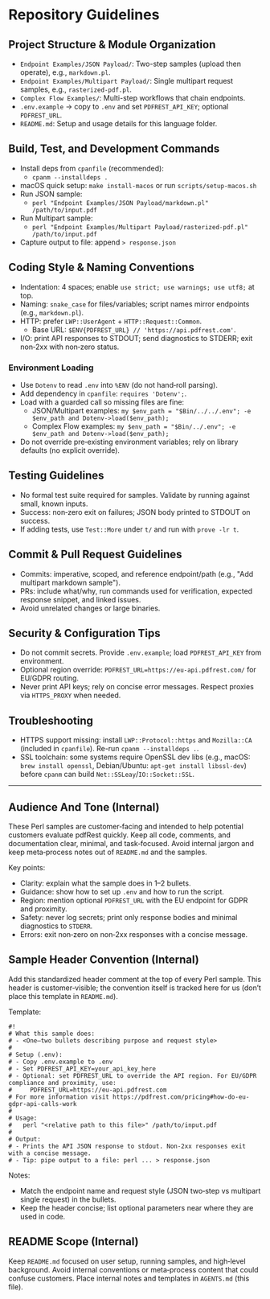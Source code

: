 # Repository Guidelines

## Project Structure & Module Organization
- `Endpoint Examples/JSON Payload/`: Two-step samples (upload then operate), e.g., `markdown.pl`.
- `Endpoint Examples/Multipart Payload/`: Single multipart request samples, e.g., `rasterized-pdf.pl`.
- `Complex Flow Examples/`: Multi-step workflows that chain endpoints.
- `.env.example` → copy to `.env` and set `PDFREST_API_KEY`; optional `PDFREST_URL`.
- `README.md`: Setup and usage details for this language folder.

## Build, Test, and Development Commands
- Install deps from `cpanfile` (recommended):
  - `cpanm --installdeps .`
- macOS quick setup: `make install-macos` or run `scripts/setup-macos.sh`
- Run JSON sample:
  - `perl "Endpoint Examples/JSON Payload/markdown.pl" /path/to/input.pdf`
- Run Multipart sample:
  - `perl "Endpoint Examples/Multipart Payload/rasterized-pdf.pl" /path/to/input.pdf`
- Capture output to file: append `> response.json`


## Coding Style & Naming Conventions
- Indentation: 4 spaces; enable `use strict; use warnings; use utf8;` at top.
- Naming: `snake_case` for files/variables; script names mirror endpoints (e.g., `markdown.pl`).
- HTTP: prefer `LWP::UserAgent` + `HTTP::Request::Common`.
  - Base URL: `$ENV{PDFREST_URL} // 'https://api.pdfrest.com'`.
- I/O: print API responses to STDOUT; send diagnostics to STDERR; exit non‑2xx with non‑zero status.

### Environment Loading
- Use `Dotenv` to read `.env` into `%ENV` (do not hand‑roll parsing).
- Add dependency in `cpanfile`: `requires 'Dotenv';`.
- Load with a guarded call so missing files are fine:
  - JSON/Multipart examples: `my $env_path = "$Bin/../../.env"; -e $env_path and Dotenv->load($env_path);`
  - Complex Flow examples: `my $env_path = "$Bin/../.env"; -e $env_path and Dotenv->load($env_path);`
- Do not override pre‑existing environment variables; rely on library defaults (no explicit override).

## Testing Guidelines
- No formal test suite required for samples. Validate by running against small, known inputs.
- Success: non‑zero exit on failures; JSON body printed to STDOUT on success.
- If adding tests, use `Test::More` under `t/` and run with `prove -lr t`.

## Commit & Pull Request Guidelines
- Commits: imperative, scoped, and reference endpoint/path (e.g., "Add multipart markdown sample").
- PRs: include what/why, run commands used for verification, expected response snippet, and linked issues.
- Avoid unrelated changes or large binaries.

## Security & Configuration Tips
- Do not commit secrets. Provide `.env.example`; load `PDFREST_API_KEY` from environment.
- Optional region override: `PDFREST_URL=https://eu-api.pdfrest.com/` for EU/GDPR routing.
- Never print API keys; rely on concise error messages. Respect proxies via `HTTPS_PROXY` when needed.

## Troubleshooting
- HTTPS support missing: install `LWP::Protocol::https` and `Mozilla::CA` (included in `cpanfile`). Re-run `cpanm --installdeps .`.
- SSL toolchain: some systems require OpenSSL dev libs (e.g., macOS: `brew install openssl`, Debian/Ubuntu: `apt-get install libssl-dev`) before `cpanm` can build `Net::SSLeay`/`IO::Socket::SSL`.

---

## Audience And Tone (Internal)

These Perl samples are customer‑facing and intended to help potential customers evaluate pdfRest quickly. Keep all code, comments, and documentation clear, minimal, and task‑focused. Avoid internal jargon and keep meta‑process notes out of `README.md` and the samples.

Key points:
- Clarity: explain what the sample does in 1–2 bullets.
- Guidance: show how to set up `.env` and how to run the script.
- Region: mention optional `PDFREST_URL` with the EU endpoint for GDPR and proximity.
- Safety: never log secrets; print only response bodies and minimal diagnostics to `STDERR`.
- Errors: exit non‑zero on non‑2xx responses with a concise message.

## Sample Header Convention (Internal)

Add this standardized header comment at the top of every Perl sample. This header is customer‑visible; the convention itself is tracked here for us (don’t place this template in `README.md`).

Template:

```
#!
# What this sample does:
# - <One–two bullets describing purpose and request style>
#
# Setup (.env):
# - Copy .env.example to .env
# - Set PDFREST_API_KEY=your_api_key_here
# - Optional: set PDFREST_URL to override the API region. For EU/GDPR compliance and proximity, use:
#     PDFREST_URL=https://eu-api.pdfrest.com
# For more information visit https://pdfrest.com/pricing#how-do-eu-gdpr-api-calls-work
#
# Usage:
#   perl "<relative path to this file>" /path/to/input.pdf
#
# Output:
# - Prints the API JSON response to stdout. Non-2xx responses exit with a concise message.
# - Tip: pipe output to a file: perl ... > response.json
```

Notes:
- Match the endpoint name and request style (JSON two‑step vs multipart single request) in the bullets.
- Keep the header concise; list optional parameters near where they are used in code.

## README Scope (Internal)

Keep `README.md` focused on user setup, running samples, and high‑level background. Avoid internal conventions or meta‑process content that could confuse customers. Place internal notes and templates in `AGENTS.md` (this file).
